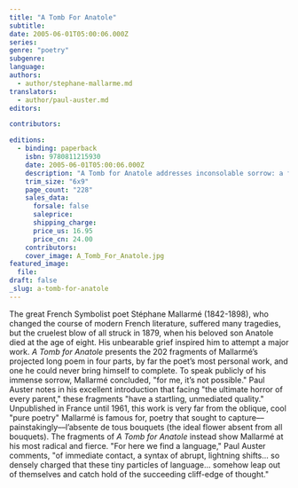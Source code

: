 ```yaml
---
title: "A Tomb For Anatole"
subtitle:
date: 2005-06-01T05:00:06.000Z
series:
genre: "poetry"
subgenre:
language:
authors:
  - author/stephane-mallarme.md
translators:
  - author/paul-auster.md
editors:

contributors:

editions:
  - binding: paperback
    isbn: 9780811215930
    date: 2005-06-01T05:00:06.000Z
    description: "A Tomb for Anatole addresses inconsolable sorrow: a father's pain over the death of his child, _a vision / endlessly purified / by my tears._ "
    trim_size: "6x9"
    page_count: "228"
    sales_data:
      forsale: false
      saleprice:
      shipping_charge:
      price_us: 16.95
      price_cn: 24.00
    contributors:
    cover_image: A_Tomb_For_Anatole.jpg
featured_image:
  file:
draft: false
_slug: a-tomb-for-anatole
---
```


The great French Symbolist poet Stéphane Mallarmé (1842-1898), who changed the course of modern French literature, suffered many tragedies, but the cruelest blow of all struck in 1879, when his beloved son Anatole died at the age of eight. His unbearable grief inspired him to attempt a major work. _A Tomb for Anatole_ presents the 202 fragments of Mallarmé’s projected long poem in four parts, by far the poet’s most personal work, and one he could never bring himself to complete. To speak publicly of his immense sorrow, Mallarmé concluded, "for me, it’s not possible." Paul Auster notes in his excellent introduction that facing "the ultimate horror of every parent," these fragments "have a startling, unmediated quality." Unpublished in France until 1961, this work is very far from the oblique, cool "pure poetry" Mallarmé is famous for, poetry that sought to capture––painstakingly––l’absente de tous bouquets (the ideal flower absent from all bouquets). The fragments of _A Tomb for Anatole_ instead show Mallarmé at his most radical and fierce. "For here we find a language," Paul Auster comments, "of immediate contact, a syntax of abrupt, lightning shifts... so densely charged that these tiny particles of language... somehow leap out of themselves and catch hold of the succeeding cliff-edge of thought."

